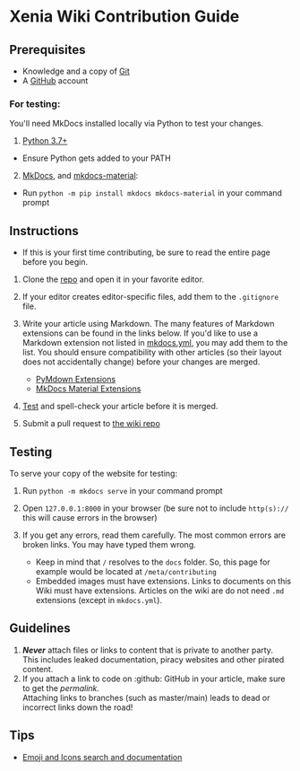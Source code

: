 # Xenia Wiki Contribution Guide

<!--- TODO(halotroop2288) --->

## Prerequisites

- Knowledge and a copy of [Git](http://git-scm.com/)
- A [GitHub](https://github.com) account

### For testing:

You'll need MkDocs installed locally via Python to test your changes.
1. [Python 3.7+](https://www.python.org/downloads/)
  - Ensure Python gets added to your PATH

2. [MkDocs](https://www.mkdocs.org/), and [mkdocs-material](https://squidfunk.github.io/mkdocs-material/):
  - Run `python -m pip install mkdocs mkdocs-material` in your command prompt


## Instructions

-   If this is your first time contributing, be sure to read the entire page before you begin.

1.  Clone the [repo](https://github.com/xenia-project/wiki) and open it in your favorite editor.

2.  If your editor creates editor-specific files, add them to the `.gitignore` file.

3.  Write your article using Markdown. The many features of Markdown extensions can be found in the links below.
	If you'd like to use a Markdown extension not listed in [mkdocs.yml](https://github.com/xenia-project/wiki/blob/main/mkdocs.yml),
	you may add them to the list. You should ensure compatibility with other articles (so their layout does not
	accidentally change) before your changes are merged.
	- [PyMdown Extensions](https://facelessuser.github.io/pymdown-extensions/extensions/arithmatex/)
	- [MkDocs Material Extensions](https://squidfunk.github.io/mkdocs-material/setup/extensions/python-markdown-extensions)

4.	[Test](#testing) and spell-check your article before it is merged.

5.  Submit a pull request to [the wiki repo](https://github.com/xenia-project/wiki/compare)


## Testing

To serve your copy of the website for testing:
1. Run `python -m mkdocs serve` in your command prompt

2. Open `127.0.0.1:8000` in your browser
   (be sure not to include `http(s)://` this will cause errors in the browser)

3. If you get any errors, read them carefully. The most common errors are broken links. You may have typed them wrong.
   - Keep in mind that `/` resolves to the `docs` folder. So, this page for example would be located at `/meta/contributing`
   - Embedded images must have extensions.
     Links to documents on this Wiki must have extensions.
     Articles on the wiki are do not need `.md` extensions (except in `mkdocs.yml`).


## Guidelines

1.	***Never*** attach files or links to content that is private to another party.<br/>
	This includes leaked documentation, piracy websites and other pirated content.
2.	If you attach a link to code on :github: GitHub in your article, make sure to get the *permalink.*<br/>
	Attaching links to branches (such as master/main) leads to dead or incorrect links down the road!


## Tips

-  [Emoji and Icons search and documentation](https://squidfunk.github.io/mkdocs-material/reference/icons-emojis/#using-icons-in-templates)
